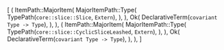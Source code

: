 [
    (
        ItemPath::MajorItem(
            MajorItemPath::Type(
                TypePath(`core::slice::Slice`, `Extern`),
            ),
        ),
        Ok(
            DeclarativeTerm(`covariant Type -> Type`),
        ),
    ),
    (
        ItemPath::MajorItem(
            MajorItemPath::Type(
                TypePath(`core::slice::CyclicSliceLeashed`, `Extern`),
            ),
        ),
        Ok(
            DeclarativeTerm(`covariant Type -> Type`),
        ),
    ),
]